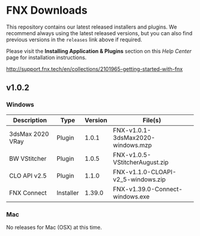# FNX Downloads
This repository contains our latest released installers and plugins. We recommend always using the latest released versions, but you can also find previous versions in the `releases` link above if required.

Please visit the **Installing Application & Plugins** section on this *Help Center* page for installation instructions.

http://support.fnx.tech/en/collections/2101965-getting-started-with-fnx


## v1.0.2

### Windows

|Description|Type|Version|File(s)|
|-|-|-|-|
|3dsMax 2020 VRay|Plugin|1.0.1|FNX-v1.0.1-3dsMax2020-windows.mzp|
|BW VStitcher|Plugin|1.0.5|FNX-v1.0.5-VStitcherAugust.zip|
|CLO API v2.5|Plugin|1.1.0|FNX-v1.1.0-CLOAPI-v2_5-windows.zip|
|FNX Connect|Installer|1.39.0|FNX-v1.39.0-Connect-windows.exe|

### Mac
No releases for Mac (OSX) at this time.
